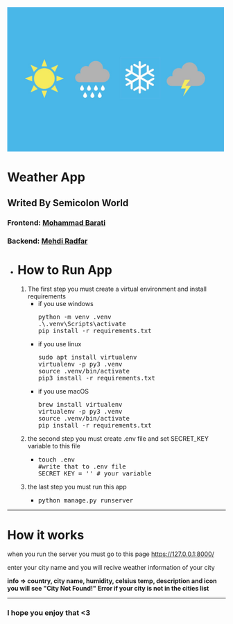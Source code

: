 <div>
    <img src="./weather.jpg" alt="Weather" width="500" />
    <h1 style="border: none;">Weather App</h1>
    <h2>Writed By Semicolon World</h2>
    <h3>Frontend: <a href="https://github.com/mohammadbaratii">Mohammad Barati</a></h3>
    <h3>Backend: <a href="https://github.com/metidotpy">Mehdi Radfar</a></h3>
</div>
<div>
    <ul>
        <li>
            <h1>How to Run App</h1>
            <ol>
                <li>
                    The first step you must create a virtual environment and install requirements
                    <ul>
                        <li>if you use windows</li>
                        <pre>
python -m venv .venv
.\.venv\Scripts\activate
pip install -r requirements.txt</pre>
                        <li>if you use linux</li>
                        <pre>
sudo apt install virtualenv
virtualenv -p py3 .venv
source .venv/bin/activate
pip3 install -r requirements.txt</pre>
                        <li>if you use macOS</li>
                        <pre>
brew install virtualenv
virtualenv -p py3 .venv
source .venv/bin/activate
pip install -r requirements.txt</pre>
                    </ul>
                </li>
            <li>
                the second step you must create .env file and set SECRET_KEY variable to this file
                <ul>
                    <li>
<pre>
touch .env
#write that to .env file
SECRET_KEY = '' # your variable</pre>
                    </li>
                </ul>
            </li>
            <li>
                the last step you must run this app
                <ul>
                    <li>
<pre>
python manage.py runserver
</pre>
                    </li>
                </ul>
            </li>
            </ol>
        </li>
    </ul>
</div>
<hr>
<div>
<h1>How it works</h1>
<p>when you run the server you must go to this page <a href="https://127.0.0.1:8000/">https://127.0.0.1:8000/</a></p>
<p>enter your city name and you will recive weather information of your city</p>
<p><strong>
info => country, city name, humidity, celsius temp, description and icon
you will see "City Not Found!" Error if your city is not in the cities list
</strong>
</p>
</div>
<div>
<hr>
<h3>I hope you enjoy that <3</h3>
</div>